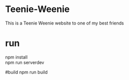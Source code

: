 # Teenie-Weenie
This is a Teenie Weenie website to one of my best friends

# run
npm install <br/>
npm run serverdev

#build
npm run build
